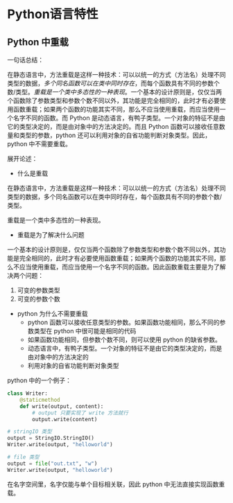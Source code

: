 # Python语言特性

## Python 中重载

一句话总结：

在静态语言中，方法重载是这样一种技术：可以以统一的方式（方法名）处理不同类型的数据，_多个同名函数可以在类中同时存在_，而每个函数具有不同的参数个数/类型。_重载是一个类中多态性的一种表现_。一个基本的设计原则是，仅仅当两个函数除了参数类型和参数个数不同以外，其功能是完全相同的，此时才有必要使用函数重载；如果两个函数的功能其实不同，那么不应当使用重载，而应当使用一个名字不同的函数。而 Python 是动态语言，有鸭子类型。一个对象的特征不是由它的类型决定的，而是由对象中的方法决定的。而且 Python 函数可以接收任意数量和类型的参数，python 还可以利用对象的自省功能判断对象类型。因此，python 中不需要重载。

展开论述：

- 什么是重载

在静态语言中，方法重载是这样一种技术：可以以统一的方式（方法名）处理不同类型的数据，多个同名函数可以在类中同时存在，每个函数具有不同的参数个数/类型。

重载是一个类中多态性的一种表现。

- 重载是为了解决什么问题

一个基本的设计原则是，仅仅当两个函数除了参数类型和参数个数不同以外，其功能是完全相同的，此时才有必要使用函数重载；如果两个函数的功能其实不同，那么不应当使用重载，而应当使用一个名字不同的函数。因此函数重载主要是为了解决两个问题：

1. 可变的参数类型
2. 可变的参数个数

- python 为什么不需要重载
  - python 函数可以接收任意类型的参数。如果函数功能相同，那么不同的参数类型在 python 中很可能是相同的代码
  - 如果函数功能相同，但参数个数不同，则可以使用 python 的缺省参数。
  - 动态语言中，有鸭子类型。一个对象的特征不是由它的类型决定的，而是由对象中的方法决定的
  - 利用对象的自省功能判断对象类型

python 中的一个例子：

```python
class Writer:
    @staticmethod
    def write(output, content):
        # output 只要实现了 write 方法就行
        output.write(content)

# stringIO 类型
output = StringIO.StringIO()
Writer.write(output, "helloworld")

# file 类型
output = file("out.txt", "w")
Writer.write(output, "helloworld")
```

在名字空间里，名字仅能与单个目标相关联，因此 python 中无法直接实现函数重载。